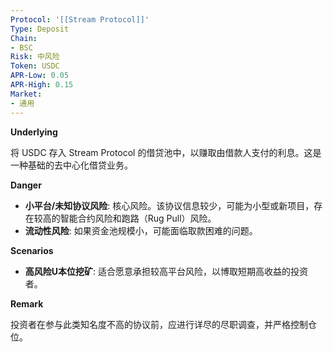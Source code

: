 ```yaml
---
Protocol: '[[Stream Protocol]]'
Type: Deposit
Chain:
- BSC
Risk: 中风险
Token: USDC
APR-Low: 0.05
APR-High: 0.15
Market:
- 通用
---
```

**Underlying**

将 USDC 存入 Stream Protocol 的借贷池中，以赚取由借款人支付的利息。这是一种基础的去中心化借贷业务。

**Danger**

- **小平台/未知协议风险**: 核心风险。该协议信息较少，可能为小型或新项目，存在较高的智能合约风险和跑路（Rug Pull）风险。
- **流动性风险**: 如果资金池规模小，可能面临取款困难的问题。

**Scenarios**

- **高风险U本位挖矿**: 适合愿意承担较高平台风险，以博取短期高收益的投资者。

**Remark**

投资者在参与此类知名度不高的协议前，应进行详尽的尽职调查，并严格控制仓位。

